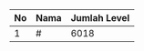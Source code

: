 | No | Nama            | Jumlah Level |
|----|-----------------|--------------|
| 1  | #    |    6018        |
